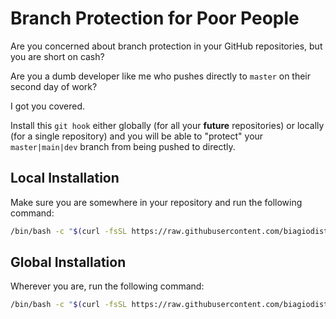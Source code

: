 # Branch Protection for Poor People

Are you concerned about branch protection in your GitHub repositories, but you are short on cash?

Are you a dumb developer like me who pushes directly to `master` on their second day of work?

I got you covered.

Install this `git hook` either globally (for all your **future** repositories) or locally (for a single repository)
and you will be able to "protect" your `master|main|dev` branch from being pushed to directly.

## Local Installation

Make sure you are somewhere in your repository and run the following command:

```bash
/bin/bash -c "$(curl -fsSL https://raw.githubusercontent.com/biagiodistefano/branch-protection-for-poor-people/main/install_local_hooks.sh)"
```

## Global Installation

Wherever you are, run the following command:

```bash
/bin/bash -c "$(curl -fsSL https://raw.githubusercontent.com/biagiodistefano/branch-protection-for-poor-people/main/install_global_hooks.sh)"
```
